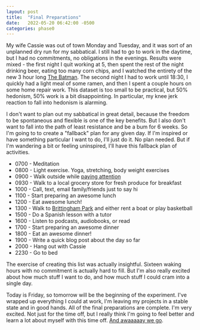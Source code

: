 ```yaml
---
layout: post
title:  "Final Preparations"
date:   2022-05-20 06:42:00 -0500
categories: phase0
---
```


My wife Cassie was out of town Monday and Tuesday, and it was sort of an unplanned dry run for my sabbatical. I still had to go to work in
the daytime, but I had no commitments, no obligations in the evenings. Results were mixed - the first night I quit working at 5, then spent
the rest of the night drinking beer, eating too many corn chips, and I watched the entirety of the new 3 hour long
[The Batman](https://www.imdb.com/title/tt1877830/). The second night I had to work until 18:30, I quickly had a light meal of some ramen,
and then I spent a couple hours on some home repair work. This dataset is too small to be practical, but 50% hedonism, 50% work is a bit
disappointing. In particular, my knee jerk reaction to fall into hedonism is alarming.

I don't want to plan out my sabbatical in great detail, because the freedom to be spontaneous and flexible is one of the key benefits.
But I also don't want to fall into the path of least resistance and be a bum for 6 weeks. So I'm going to to create a "fallback" plan
for any given day. If I'm inspired or have something particular I want to do, I'll just do it. No plan needed. But if I'm wandering a bit
or feeling uninspired, I'll have this fallback plan of activities.

* 0700 - Meditation
* 0800 - Light exercise. Yoga, stretching, body weight exercises
* 0900 - Walk outside while [paying attention](https://www.npr.org/2022/05/09/1097583787/jenny-odell-how-to-pay-attention-tips-comic)
* 0930 - Walk to a local grocery store for fresh produce for breakfast
* 1000 - Call, text, email family/friends just to say hi
* 1100 - Start preparing an awesome lunch
* 1200 - Eat awesome lunch!
* 1300 - Walk to [Brittingham Park](https://www.cityofmadison.com/parks/find-a-park/park.cfm?id=1139) and either rent a boat or play basketball
* 1500 - Do a Spanish lesson with a tutor
* 1600 - Listen to podcasts, audiobooks, or read
* 1700 - Start preparing an awesome dinner
* 1800 - Eat an awesome dinner!
* 1900 - Write a quick blog post about the day so far
* 2000 - Hang out with Cassie
* 2230 - Go to bed


The exercise of creating this list was actually insightful. Sixteen waking hours with no commitment is actually hard to fill. But I'm also
really excited about how much stuff I want to do, and how much stuff I could cram into a single day.

Today is Friday, so tomorrow will be the beginning of the experiment. I've wrapped up everything I could at work, I'm leaving my projects
in a stable state and in good hands. All of the final preparations are complete. I'm very excited. Not just for the time off, but I really
think I'm going to feel better and learn a lot about myself with this time off. [And awaaaaay we go](https://www.youtube.com/watch?v=DCQdVo121o8).

